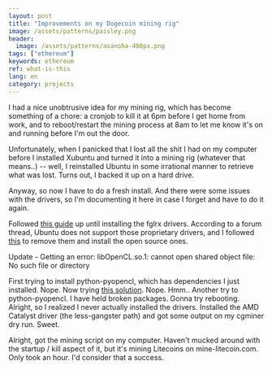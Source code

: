 ```yaml
---
layout: post
title: "Improvements on my Dogecoin mining rig"
image: /assets/patterns/paisley.png
header:
  image: /assets/patterns/asanoha-400px.png
tags: ["ethereum"]
keywords: ethereum
ref: what-is-this
lang: en
category: projects
---
```



I had a nice unobtrusive idea for my mining rig, which has become something of a chore: a cronjob to kill it at 6pm before I get home from work, and to reboot/restart the mining process at 8am to let me know it's on and running before I'm out the door.

Unfortunately, when I panicked that I lost all the shit I had on my computer before I installed Xubuntu and turned it into a mining rig (whatever that means..) -- well, I reinstalled Ubuntu in some irrational manner to retrieve what was lost.  Turns out, I backed it up on a hard drive.

Anyway, so now I have to do a fresh install.  And there were some issues with the drivers, so I'm documenting it here in case I forget and have to do it again.

Followed [this guide](http://www.cryptobadger.com/2013/04/build-a-litecoin-mining-rig-linux/) up until installing the fglrx drivers.  According to a forum thread, Ubuntu does not support those proprietary drivers, and I followed [this](http://wiki.cchtml.com/index.php/Ubuntu_Lucid_Installation_Guide#Open_Source_Drivers) to remove them and install the open source ones.

Update - Getting an error: libOpenCL.so.1: cannot open shared object file: No such file or directory

First trying to install python-pyopencl, which has dependencies I just installed.  Nope.  Now trying [this solution](http://ubuntuforums.org/archive/index.php/t-2118239.html).  Nope.  Hmm..  Another try to python-pyopencl.  I have held broken packages.  Gonna try rebooting.  Alright, so I realized I never actually installed the drivers.  Installed the AMD Catalyst driver (the less-gangster path) and got some output on my cgminer dry run.  Sweet.

Alright, got the mining script on my computer.  Haven't mucked around with the startup / kill aspect of it, but it's mining Litecoins on mine-litecoin.com.  Only took an hour.  I'd consider that a success.